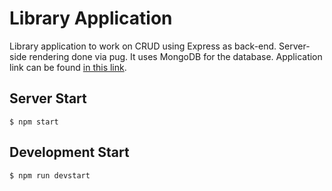 # Library Application

Library application to work on CRUD using Express as back-end. Server-side rendering done via pug. It uses MongoDB for the database. Application link can be found [in this link](https://mighty-tundra-70938.herokuapp.com/catalog).

## Server Start
```
$ npm start
```

## Development Start
```
$ npm run devstart
```
